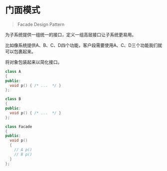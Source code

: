 # 门面模式

> Facade Design Pattern

为子系统提供一组统一的接口，定义一组高层接口让子系统更易用。

比如像系统提供A、B、C、D四个功能，客户段需要使用A、C、D三个功能我们就可以包裹起来。

将对象包装起来以简化接口。

```cpp
class A
{
public:
  void p() { /* ...  */ }
};

class B
{
public:
  void p() { /* ...  */ }
};

class Facade
{
public:
  void p() 
  {
    // A p()
    // B p()
  }
};
```

